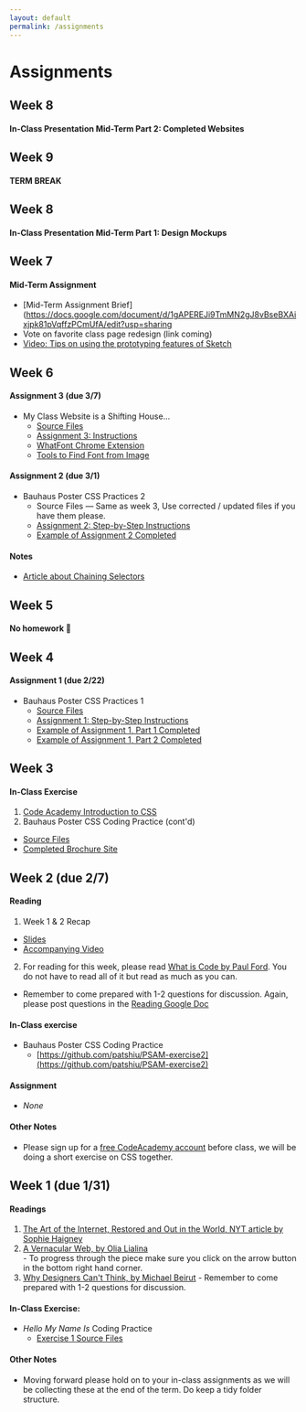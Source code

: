 ```yaml
---
layout: default
permalink: /assignments
---
```


# Assignments

## Week 8
#### In-Class Presentation **Mid-Term Part 2: Completed Websites**


## Week 9
#### TERM BREAK

## Week 8
#### In-Class Presentation **Mid-Term Part 1: Design Mockups**

## Week 7
#### Mid-Term Assignment
  * [Mid-Term Assignment Brief](https://docs.google.com/document/d/1gAPEREJi9TmMN2gJ8vBseBXAixjpk81pVqffzPCmUfA/edit?usp=sharing
  * Vote on favorite class page redesign (link coming)
  * [Video: Tips on using the prototyping features of Sketch](https://www.youtube.com/watch?v=hE0dycKVCbI)


## Week 6
#### Assignment 3 (due 3/7)
* My Class Website is a Shifting House...
  * [Source Files](https://www.dropbox.com/s/1z8b28ze58v8n7l/Assignment%203.zip?dl=0)
  * [Assignment 3: Instructions](https://docs.google.com/document/d/1gUbhtLcv_v1Rd0b7BgwcJf5Cc6o-HBG9KoUomlUcMdk/edit?usp=sharing)
  * [WhatFont Chrome Extension](https://chrome.google.com/webstore/detail/whatfont/jabopobgcpjmedljpbcaablpmlmfcogm?hl=en)
  * [Tools to Find Font from Image](https://medium.com/@singh.rajinder/top-5-free-tools-to-identify-a-font-from-image-get-your-favorite-fonts-c0e2bb1395e0)

#### Assignment 2 (due 3/1)
* Bauhaus Poster CSS Practices 2
  * Source Files — Same as week 3, Use corrected / updated files if you have them please.
  * [Assignment 2: Step-by-Step Instructions](https://docs.google.com/document/d/1oU7tj7hXTf3xeO2fUdr_nV4E_dKtsnx1Uk6bTIHdOqs/edit?usp=sharing)
  * [Example of Assignment 2 Completed](https://patshiu.github.io/PSAM-exercise2-done/)

#### Notes
 * [Article about Chaining Selectors](https://css-tricks.com/multiple-class-id-selectors/)

## Week 5
#### No homework 🎉

## Week 4
#### Assignment 1 (due 2/22)
 * Bauhaus Poster CSS Practices 1
   * [Source Files](https://github.com/patshiu/PSAM-exercise2)
   * [Assignment 1: Step-by-Step Instructions](https://docs.google.com/document/d/1GWJ0zcIxQFyx7Iahg4i3unxbnNRZKNJWe99W65e5rqM/edit?usp=sharing)
   * [Example of Assignment 1, Part 1 Completed](https://patshiu.github.io/PSAM-exercise2-text/)
   * [Example of Assignment 1, Part 2 Completed](https://patshiu.github.io/PSAM-exercise2-layout/)


## Week 3
#### In-Class Exercise
1. [Code Academy Introduction to CSS](https://www.codecademy.com/learn)
2. Bauhaus Poster CSS Coding Practice (cont'd)
  * [Source Files](https://github.com/patshiu/PSAM-exercise2)
  * [Completed Brochure Site](https://patshiu.github.io/PSAM-exercise2-done/)


## Week 2 (due 2/7)
#### Reading
  1. Week 1 & 2 Recap  
  - [Slides](https://drive.google.com/open?id=1IWJTn0dAQouSpyQqri9oyLx7OdAkkBGh8jUeL2Yf0r8)  
  - [Accompanying Video](https://drive.google.com/open?id=1dn8gM1z5VM1bGHHuDQBFUbAfp3dKbHmH)  
  2. For reading for this week, please read [What is Code by Paul Ford](https://www.bloomberg.com/graphics/2015-paul-ford-what-is-code/).
You do not have to read all of it but read as much as you can.
  * Remember to come prepared with 1-2 questions for discussion. Again, please post questions in the [Reading Google Doc](https://docs.google.com/document/d/1gGiKRNkdjZkYwNEglkK7PLu40t1gQSW5o__bmRB2wyw/edit)

#### In-Class exercise
  * Bauhaus Poster CSS Coding Practice
    * [https://github.com/patshiu/PSAM-exercise2](https://github.com/patshiu/PSAM-exercise2)

#### Assignment
  * *None*


#### Other Notes
  * Please sign up for a [free CodeAcademy account](https://www.codecademy.com/) before class, we will be doing a short exercise on CSS together.



## Week 1 (due 1/31)
#### Readings
  1. [The Art of the Internet, Restored and Out in the World, NYT article by Sophie Haigney](https://www.nytimes.com/2019/01/23/arts/design/internet-art-new-museum-rhizome.html)  
  2. [A Vernacular Web, by Olia Lialina](http://art.teleportacia.org/observation/vernacular/)  
    - To progress through the piece make sure you click on the arrow button in the bottom right hand corner.
  3. [Why Designers Can't Think, by Michael Beirut](https://risd.generic.cx/why.html)
    - Remember to come prepared with 1-2 questions for discussion.

#### In-Class Exercise:
  * *Hello My Name Is* Coding Practice
    * [Exercise 1 Source Files](https://github.com/patshiu/hello)

#### Other Notes
  * Moving forward please hold on to your in-class assignments as we will be collecting these at the end of the term. Do keep a tidy folder structure.


<!--
## Week 12

* Final (due 12/12)
    * [Project 6]({{ 'projects#project-6---final' | absolute_url }})

## Week 10

* Project
  * [Project 5]({{ 'projects#project-5---javascript-transformation' | absolute_url }}) (due 11/28)

* Final (due 11/14)
  * We’ll be working with you closely to help develop your ideas over the next couple of weeks and to help you implement them. By next class we would like you to come up with 1-3 ideas written down that we can discuss. Feel free to bring along references.
  * [Project 6]({{ 'projects#project-6---final' | absolute_url }})



## Week 8 (due 10/31)
* Reading
  * [Jodi’s Infrastructure by Alexander R. Galloway](https://www.e-flux.com/journal/74/59810/jodi-s-infrastructure/)

* Project
  * [Project 4]({{ 'projects#project-4---hoverstates-and-animation' | absolute_url }})

* Coding resources
  * [Guide: Using CSS Transitions and Animations]({{ 'guides/animation_transition' | absolute_url }})
  * [Easing Functions](https://easings.net/)
  * [CSS Transitions](https://www.w3schools.com/css/css3_transitions.asp)
  * [CSS Animations](https://www.w3schools.com/css/css3_animations.asp)

* Design
  * [Google material design](https://material.io/design/motion/understanding-motion.html#principles)
  * [Sketch](https://www.sketchapp.com/)

## Week 7 (due 10/24)
* Reading
  * [Scroll, Skim, Stare by Orit Gat](http://www.thewhitereview.org/feature/scroll-skim-stare/)
  * Be sure to come in with one to two questions about the reading that are *not* yes/no questions.

* Project
  * [Project 3]({{ 'projects#project-3---15-variations' | absolute_url }})

* Coding resources
  * [Google responsive design](https://developers.google.com/web/fundamentals/design-and-ux/responsive/)
  * [Beginners Guide to Media Queries](https://medium.com/beginners-guide-to-mobile-web-development/media-queries-54a1a463356f)

## Week 6 (due 10/17)
* Reading
  * [In Defense of Tebby Tubbitz by Terre Thaemlitz](http://www.comatonse.com/writings/tebbe.html)
  * [Turing Complete User by Olia Lialina](http://contemporary-home-computing.org/turing-complete-user/)

* Project
  * [Project 3]({{ 'projects#project-3---15-variations' | absolute_url }})

* Coding Practice (optional exercises and materials)
  * Learn more about the position property [here](https://css-tricks.com/almanac/properties/p/position/)
  * Check out our new guide on how to use external fonts [here]({{ 'guides/external_fonts' | absolute_url }})
  * Read Learning to Code chapter 10

## Week 5 (due 10/10)
* Project
  * [Project 2]({{ 'projects#project-2---Iterations-on-a-poster-' | absolute_url }})

* Design
  * Post another 1-3 websites to your Are.na using the links in [resources]({{ 'resources' | absolute_url }}) if you need them. Try to post a variety of sites (e.g. not just design studios).

## Week 4 (due 10/3)
* Reading
  * [Designer as Producer by Ellen Lupton](http://elupton.com/2010/10/the-designer-as-producer/)
  * [Fuck Content by Michael Rock](https://2x4.org/ideas/2/fuck-content/)

* Coding Practice
  * [A Complete Guide to Flexbox](https://css-tricks.com/snippets/css/a-guide-to-flexbox/) - this is a great reference for how to use flexbox
  * Optional - LevelUpTuts flexbox videos [two](https://youtu.be/Jo_FByTgbIU) and [three](https://youtu.be/8yFelLx1XPw)
  * Optional - [freeCodeCamp CSS FlexBox exercises](https://learn.freecodecamp.org)

* Project
  * [Project 2]({{ 'projects#project-2---Iterations-on-a-poster-' | absolute_url }})

* Notes
  * Next class will be a work session and special topics. Will and I will be helping with one-on-one code and design help. This will also be a time to ask "how do I do *this*?"

## Week 3 (due 9/26)
* Reading
  * [The Crystal Goblet by Beatrice Warde](http://www.arts.ucsb.edu/faculty/reese/classes/artistsbooks/Beatrice%20Warde,%20The%20Crystal%20Goblet.pdf)
  * [Pure CSS Francine](https://digg.com/2018/purecss-francine)

* Watch
  * [David Rudnick Lecture: Crisis of Graphic Practices](https://www.youtube.com/watch?v=-ejp4AvetSA)

* Coding Practice
  * [LevelUpTuts - CSS Tutorials](https://www.youtube.com/watch?v=x9HmYfSN4Gk&list=PLLnpHn493BHH6DkHPhduhco5XavNA9JaD), numbers 1 through 15. These are optional, but we recommend watching if you were confused during class. Watch these before completing free code camp exercises or working on the project.
  * [learn.freecodecamp.org](https://learn.freecodecamp.org) - complete the Basic CSS section under "Responsive Web Design Certification". Skip the last 7 sections on CSS variables and media queries. These are for your benefit so if you already feel comfortable with an exercise then you can skip.

* Project
  * Continue with the second part of [Project 1]({{ 'projects#project-1---hyperlink-text' | absolute_url }}) due 9/26

* Notes
  * If you haven't already, please email us the link to your GitHub Pages before class
  * We've updated "how to create new pages on GitHub" (found [here]( {{ 'guides/using_github_pages.html' | absolute_url }} )) to include an important final step
  * Rather than make a new repository for each project, feel free to make folders in your "[username].github.io" folder and publish that way, if that is easier -->
